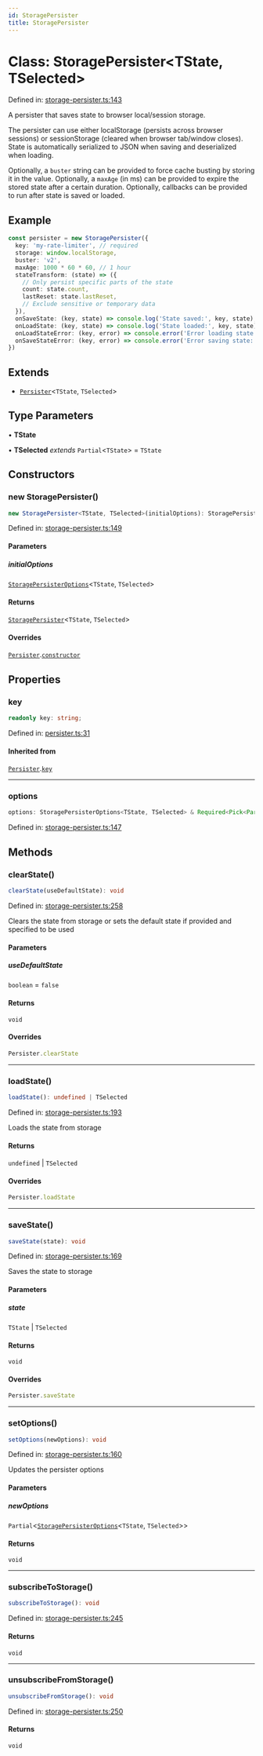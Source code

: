 ```yaml
---
id: StoragePersister
title: StoragePersister
---
```


<!-- DO NOT EDIT: this page is autogenerated from the type comments -->

# Class: StoragePersister\<TState, TSelected\>

Defined in: [storage-persister.ts:143](https://github.com/TanStack/persister/blob/main/packages/persister/src/storage-persister.ts#L143)

A persister that saves state to browser local/session storage.

The persister can use either localStorage (persists across browser sessions) or
sessionStorage (cleared when browser tab/window closes). State is automatically
serialized to JSON when saving and deserialized when loading.

Optionally, a `buster` string can be provided to force cache busting by storing it in the value.
Optionally, a `maxAge` (in ms) can be provided to expire the stored state after a certain duration.
Optionally, callbacks can be provided to run after state is saved or loaded.

## Example

```ts
const persister = new StoragePersister({
  key: 'my-rate-limiter', // required
  storage: window.localStorage,
  buster: 'v2',
  maxAge: 1000 * 60 * 60, // 1 hour
  stateTransform: (state) => ({
    // Only persist specific parts of the state
    count: state.count,
    lastReset: state.lastReset,
    // Exclude sensitive or temporary data
  }),
  onSaveState: (key, state) => console.log('State saved:', key, state),
  onLoadState: (key, state) => console.log('State loaded:', key, state),
  onLoadStateError: (key, error) => console.error('Error loading state:', key, error),
  onSaveStateError: (key, error) => console.error('Error saving state:', key, error)
})
```

## Extends

- [`Persister`](../persister.md)\<`TState`, `TSelected`\>

## Type Parameters

• **TState**

• **TSelected** *extends* `Partial`\<`TState`\> = `TState`

## Constructors

### new StoragePersister()

```ts
new StoragePersister<TState, TSelected>(initialOptions): StoragePersister<TState, TSelected>
```

Defined in: [storage-persister.ts:149](https://github.com/TanStack/persister/blob/main/packages/persister/src/storage-persister.ts#L149)

#### Parameters

##### initialOptions

[`StoragePersisterOptions`](../../interfaces/storagepersisteroptions.md)\<`TState`, `TSelected`\>

#### Returns

[`StoragePersister`](../storagepersister.md)\<`TState`, `TSelected`\>

#### Overrides

[`Persister`](../persister.md).[`constructor`](../Persister.md#constructors)

## Properties

### key

```ts
readonly key: string;
```

Defined in: [persister.ts:31](https://github.com/TanStack/persister/blob/main/packages/persister/src/persister.ts#L31)

#### Inherited from

[`Persister`](../persister.md).[`key`](../Persister.md#key-1)

***

### options

```ts
options: StoragePersisterOptions<TState, TSelected> & Required<Pick<Partial<StoragePersisterOptions<any, any>>, "deserializer" | "serializer" | "storage">> & Omit<Partial<StoragePersisterOptions<any, any>>, "deserializer" | "serializer" | "storage">;
```

Defined in: [storage-persister.ts:147](https://github.com/TanStack/persister/blob/main/packages/persister/src/storage-persister.ts#L147)

## Methods

### clearState()

```ts
clearState(useDefaultState): void
```

Defined in: [storage-persister.ts:258](https://github.com/TanStack/persister/blob/main/packages/persister/src/storage-persister.ts#L258)

Clears the state from storage or sets the default state if provided and specified to be used

#### Parameters

##### useDefaultState

`boolean` = `false`

#### Returns

`void`

#### Overrides

```ts
Persister.clearState
```

***

### loadState()

```ts
loadState(): undefined | TSelected
```

Defined in: [storage-persister.ts:193](https://github.com/TanStack/persister/blob/main/packages/persister/src/storage-persister.ts#L193)

Loads the state from storage

#### Returns

`undefined` \| `TSelected`

#### Overrides

```ts
Persister.loadState
```

***

### saveState()

```ts
saveState(state): void
```

Defined in: [storage-persister.ts:169](https://github.com/TanStack/persister/blob/main/packages/persister/src/storage-persister.ts#L169)

Saves the state to storage

#### Parameters

##### state

`TState` | `TSelected`

#### Returns

`void`

#### Overrides

```ts
Persister.saveState
```

***

### setOptions()

```ts
setOptions(newOptions): void
```

Defined in: [storage-persister.ts:160](https://github.com/TanStack/persister/blob/main/packages/persister/src/storage-persister.ts#L160)

Updates the persister options

#### Parameters

##### newOptions

`Partial`\<[`StoragePersisterOptions`](../../interfaces/storagepersisteroptions.md)\<`TState`, `TSelected`\>\>

#### Returns

`void`

***

### subscribeToStorage()

```ts
subscribeToStorage(): void
```

Defined in: [storage-persister.ts:245](https://github.com/TanStack/persister/blob/main/packages/persister/src/storage-persister.ts#L245)

#### Returns

`void`

***

### unsubscribeFromStorage()

```ts
unsubscribeFromStorage(): void
```

Defined in: [storage-persister.ts:250](https://github.com/TanStack/persister/blob/main/packages/persister/src/storage-persister.ts#L250)

#### Returns

`void`
